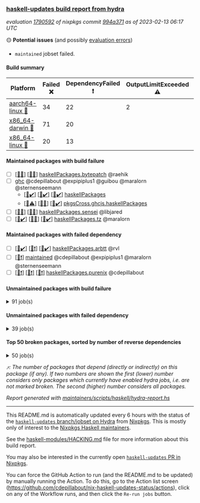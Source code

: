 ### [haskell-updates build report from hydra](https://hydra.nixos.org/jobset/nixpkgs/haskell-updates)
*evaluation [1790592](https://hydra.nixos.org/eval/1790592) of nixpkgs commit [994a371](https://github.com/NixOS/nixpkgs/commits/994a371e430c7cd8c0a04e88cdc566afbdf87f36) as of 2023-02-13 06:17 UTC*

:yellow_circle: **Potential issues** (and possibly [evaluation errors](https://hydra.nixos.org/jobset/nixpkgs/haskell-updates))
  * `maintained` jobset failed.

#### Build summary

 | Platform | Failed :x: | DependencyFailed :heavy_exclamation_mark: | OutputLimitExceeded :warning: | TimedOut :hourglass::no_entry_sign: | Success :heavy_check_mark: | 
 | --- | --- | --- | --- | --- | --- | 
 | [aarch64-linux :iphone:](https://hydra.nixos.org/eval/1790592?filter=.aarch64-linux) | 34 | 22 | 2 | 3 | 6418 | 
 | [x86_64-darwin :apple:](https://hydra.nixos.org/eval/1790592?filter=.x86_64-darwin) | 71 | 20 |  | 18 | 6317 | 
 | [x86_64-linux :penguin:](https://hydra.nixos.org/eval/1790592?filter=.x86_64-linux) | 20 | 13 |  |  | 6482 | 
#### Maintained packages with build failure
- [ ] [[:apple::x:]](https://hydra.nixos.org/build/208942746) [[:penguin::x:]](https://hydra.nixos.org/build/208946413) [haskellPackages.bytepatch](https://hydra.nixos.org/eval/1790592?filter=haskellPackages.bytepatch) @raehik
- [ ] [ghc](https://hydra.nixos.org/eval/1790592?filter=ghc) @cdepillabout @expipiplus1 @guibou @maralorn @sternenseemann
  - [[:iphone::heavy_check_mark:]](https://hydra.nixos.org/build/208941227) [[:apple::heavy_check_mark:]](https://hydra.nixos.org/build/208943671) [[:penguin::heavy_check_mark:]](https://hydra.nixos.org/build/208933264) [haskellPackages](https://hydra.nixos.org/eval/1790592?filter=haskellPackages.ghc)
  - [[:iphone::warning:]](https://hydra.nixos.org/build/208938549) [[:apple::x:]](https://hydra.nixos.org/build/208932884) [[:penguin::heavy_check_mark:]](https://hydra.nixos.org/build/208950760) [pkgsCross.ghcjs.haskellPackages](https://hydra.nixos.org/eval/1790592?filter=pkgsCross.ghcjs.haskellPackages.ghc)
- [ ] [[:iphone::x:]](https://hydra.nixos.org/build/208950844) [[:penguin::x:]](https://hydra.nixos.org/build/208934913) [haskellPackages.sensei](https://hydra.nixos.org/eval/1790592?filter=haskellPackages.sensei) @libjared
- [ ] [[:iphone::heavy_check_mark:]](https://hydra.nixos.org/build/208934953) [[:apple::x:]](https://hydra.nixos.org/build/208946305) [[:penguin::heavy_check_mark:]](https://hydra.nixos.org/build/208949552) [haskellPackages.tz](https://hydra.nixos.org/eval/1790592?filter=haskellPackages.tz) @maralorn
#### Maintained packages with failed dependency
- [ ] [[:iphone::heavy_check_mark:]](https://hydra.nixos.org/build/208933167) [[:apple::heavy_exclamation_mark:]](https://hydra.nixos.org/build/208940803) [[:penguin::heavy_check_mark:]](https://hydra.nixos.org/build/208947939) [haskellPackages.arbtt](https://hydra.nixos.org/eval/1790592?filter=haskellPackages.arbtt) @rvl
- [ ] [[:penguin::heavy_exclamation_mark:]](https://hydra.nixos.org/build/208991537) [maintained](https://hydra.nixos.org/eval/1790592?filter=maintained) @cdepillabout @expipiplus1 @maralorn @sternenseemann
- [ ] [[:iphone::heavy_exclamation_mark:]](https://hydra.nixos.org/build/208941947) [[:apple::heavy_exclamation_mark:]](https://hydra.nixos.org/build/208936594) [[:penguin::heavy_exclamation_mark:]](https://hydra.nixos.org/build/208932533) [haskellPackages.purenix](https://hydra.nixos.org/eval/1790592?filter=haskellPackages.purenix) @cdepillabout
#### Unmaintained packages with build failure
<details><summary>91 job(s) </summary>

- [ ] [[:iphone::heavy_check_mark:]](https://hydra.nixos.org/build/208936046) [[:apple::x:]](https://hydra.nixos.org/build/208947594) [[:penguin::heavy_check_mark:]](https://hydra.nixos.org/build/208947463) [haskellPackages.di-core](https://hydra.nixos.org/eval/1790592?filter=haskellPackages.di-core)  :arrow_heading_up: 8 | 11
- [ ] [[:iphone::x:]](https://hydra.nixos.org/build/208991530) [[:apple::heavy_check_mark:]](https://hydra.nixos.org/build/208944847) [[:penguin::x:]](https://hydra.nixos.org/build/208991639) [haskellPackages.persistent-postgresql](https://hydra.nixos.org/eval/1790592?filter=haskellPackages.persistent-postgresql)  :arrow_heading_up: 5 | 24
- [ ] [[:iphone::x:]](https://hydra.nixos.org/build/208945015) [[:apple::heavy_check_mark:]](https://hydra.nixos.org/build/208931797) [[:penguin::heavy_check_mark:]](https://hydra.nixos.org/build/208941213) [haskellPackages.hw-json-simd](https://hydra.nixos.org/eval/1790592?filter=haskellPackages.hw-json-simd)  :arrow_heading_up: 3 | 8
- [ ] [[:iphone::x:]](https://hydra.nixos.org/build/208950245) [[:apple::heavy_check_mark:]](https://hydra.nixos.org/build/208948678) [[:penguin::heavy_check_mark:]](https://hydra.nixos.org/build/208944606) [haskellPackages.hw-simd](https://hydra.nixos.org/eval/1790592?filter=haskellPackages.hw-simd)  :arrow_heading_up: 2 | 8
- [ ] [[:iphone::x:]](https://hydra.nixos.org/build/208932628) [[:apple::x:]](https://hydra.nixos.org/build/208942879) [[:penguin::heavy_check_mark:]](https://hydra.nixos.org/build/208941773) [haskellPackages.quic](https://hydra.nixos.org/eval/1790592?filter=haskellPackages.quic)  :arrow_heading_up: 2 | 2
- [ ] [[:iphone::x:]](https://hydra.nixos.org/build/208931863) [[:apple::heavy_check_mark:]](https://hydra.nixos.org/build/208939920) [[:penguin::heavy_check_mark:]](https://hydra.nixos.org/build/208940346) [haskellPackages.Crypto](https://hydra.nixos.org/eval/1790592?filter=haskellPackages.Crypto)  :arrow_heading_up: 1 | 22
- [ ] [[:iphone::heavy_check_mark:]](https://hydra.nixos.org/build/208942557) [[:apple::x:]](https://hydra.nixos.org/build/208933456) [[:penguin::heavy_check_mark:]](https://hydra.nixos.org/build/208943518) [haskellPackages.thyme](https://hydra.nixos.org/eval/1790592?filter=haskellPackages.thyme)  :arrow_heading_up: 1 | 15
- [ ] [[:iphone::x:]](https://hydra.nixos.org/build/208944671) [[:apple::x:]](https://hydra.nixos.org/build/208937626) [[:penguin::x:]](https://hydra.nixos.org/build/208940938) [haskellPackages.purescript](https://hydra.nixos.org/eval/1790592?filter=haskellPackages.purescript)  :arrow_heading_up: 1 | 8
- [ ] [[:iphone::heavy_check_mark:]](https://hydra.nixos.org/build/208938443) [[:apple::x:]](https://hydra.nixos.org/build/208937142) [[:penguin::heavy_check_mark:]](https://hydra.nixos.org/build/208936219) [haskellPackages.inline-r](https://hydra.nixos.org/eval/1790592?filter=haskellPackages.inline-r)  :arrow_heading_up: 1 | 4
- [ ] [[:iphone::x:]](https://hydra.nixos.org/build/208945236) [[:apple::heavy_check_mark:]](https://hydra.nixos.org/build/208943289) [[:penguin::heavy_check_mark:]](https://hydra.nixos.org/build/208935346) [haskellPackages.long-double](https://hydra.nixos.org/eval/1790592?filter=haskellPackages.long-double)  :arrow_heading_up: 1 | 2
- [ ] [[:iphone::heavy_check_mark:]](https://hydra.nixos.org/build/208943243) [[:apple::x:]](https://hydra.nixos.org/build/208950599) [[:penguin::heavy_check_mark:]](https://hydra.nixos.org/build/208938143) [haskellPackages.posix-socket](https://hydra.nixos.org/eval/1790592?filter=haskellPackages.posix-socket)  :arrow_heading_up: 1 | 2
- [ ] [[:iphone::x:]](https://hydra.nixos.org/build/208939594) [[:apple::x:]](https://hydra.nixos.org/build/208934024) [[:penguin::x:]](https://hydra.nixos.org/build/208933139) [haskellPackages.domaindriven-core](https://hydra.nixos.org/eval/1790592?filter=haskellPackages.domaindriven-core)  :arrow_heading_up: 1 | 1
- [ ] [[:iphone::heavy_check_mark:]](https://hydra.nixos.org/build/208947958) [[:apple::x:]](https://hydra.nixos.org/build/208932322) [[:penguin::heavy_check_mark:]](https://hydra.nixos.org/build/208937433) [haskellPackages.gi-gdkx11](https://hydra.nixos.org/eval/1790592?filter=haskellPackages.gi-gdkx11)  :arrow_heading_up: 1 | 1
- [ ] [[:iphone::x:]](https://hydra.nixos.org/build/208942236) [[:apple::heavy_check_mark:]](https://hydra.nixos.org/build/208945071) [[:penguin::heavy_check_mark:]](https://hydra.nixos.org/build/208939349) [haskellPackages.nlopt-haskell](https://hydra.nixos.org/eval/1790592?filter=haskellPackages.nlopt-haskell)  :arrow_heading_up: 1 | 1
- [ ] [[:iphone::heavy_check_mark:]](https://hydra.nixos.org/build/208940986) [[:apple::x:]](https://hydra.nixos.org/build/208946410) [[:penguin::heavy_check_mark:]](https://hydra.nixos.org/build/208950690) [haskellPackages.openal-ffi](https://hydra.nixos.org/eval/1790592?filter=haskellPackages.openal-ffi)  :arrow_heading_up: 1 | 1
- [ ] [[:iphone::x:]](https://hydra.nixos.org/build/208940029) [[:apple::x:]](https://hydra.nixos.org/build/208944040) [[:penguin::heavy_check_mark:]](https://hydra.nixos.org/build/208943704) [haskellPackages.swisstable](https://hydra.nixos.org/eval/1790592?filter=haskellPackages.swisstable)  :arrow_heading_up: 1 | 1
- [ ] [[:iphone::x:]](https://hydra.nixos.org/build/208940231) [[:apple::x:]](https://hydra.nixos.org/build/208932432) [[:penguin::x:]](https://hydra.nixos.org/build/208938440) [haskellPackages.llvm-hs-pure](https://hydra.nixos.org/eval/1790592?filter=haskellPackages.llvm-hs-pure)  :arrow_heading_up: 0 | 11
- [ ] [[:iphone::x:]](https://hydra.nixos.org/build/208946064) [[:apple::x:]](https://hydra.nixos.org/build/208933879) [[:penguin::x:]](https://hydra.nixos.org/build/208935336) [haskellPackages.mmsyn7ukr-common](https://hydra.nixos.org/eval/1790592?filter=haskellPackages.mmsyn7ukr-common)  :arrow_heading_up: 0 | 10
- [ ] [[:iphone::x:]](https://hydra.nixos.org/build/208950635) [[:apple::heavy_check_mark:]](https://hydra.nixos.org/build/208949910) [[:penguin::heavy_check_mark:]](https://hydra.nixos.org/build/208938114) [haskellPackages.freetype2](https://hydra.nixos.org/eval/1790592?filter=haskellPackages.freetype2)  :arrow_heading_up: 0 | 9
- [ ] [[:iphone::heavy_check_mark:]](https://hydra.nixos.org/build/208942419) [[:apple::x:]](https://hydra.nixos.org/build/208945557) [[:penguin::heavy_check_mark:]](https://hydra.nixos.org/build/208946626) [haskellPackages.pipes-zlib](https://hydra.nixos.org/eval/1790592?filter=haskellPackages.pipes-zlib)  :arrow_heading_up: 0 | 5
- [ ] [[:iphone::x:]](https://hydra.nixos.org/build/208931269) [[:apple::x:]](https://hydra.nixos.org/build/208944613) [[:penguin::x:]](https://hydra.nixos.org/build/208932115) [haskellPackages.process-sequential](https://hydra.nixos.org/eval/1790592?filter=haskellPackages.process-sequential)  :arrow_heading_up: 0 | 5
- [ ] [[:iphone::heavy_check_mark:]](https://hydra.nixos.org/build/208938390) [[:apple::x:]](https://hydra.nixos.org/build/208932773) [[:penguin::heavy_check_mark:]](https://hydra.nixos.org/build/208945513) [haskellPackages.hmidi](https://hydra.nixos.org/eval/1790592?filter=haskellPackages.hmidi)  :arrow_heading_up: 0 | 4
- [ ] [[:iphone::x:]](https://hydra.nixos.org/build/208936399) [[:apple::x:]](https://hydra.nixos.org/build/208940745) [[:penguin::x:]](https://hydra.nixos.org/build/208951063) [haskellPackages.monoid-statistics](https://hydra.nixos.org/eval/1790592?filter=haskellPackages.monoid-statistics)  :arrow_heading_up: 0 | 4
- [ ] [[:iphone::x:]](https://hydra.nixos.org/build/208934964) [[:apple::heavy_check_mark:]](https://hydra.nixos.org/build/208936059) [[:penguin::heavy_check_mark:]](https://hydra.nixos.org/build/208940345) [haskellPackages.picosat](https://hydra.nixos.org/eval/1790592?filter=haskellPackages.picosat)  :arrow_heading_up: 0 | 3
- [ ] [[:iphone::x:]](https://hydra.nixos.org/build/208932040) [[:apple::heavy_check_mark:]](https://hydra.nixos.org/build/208945180) [[:penguin::heavy_check_mark:]](https://hydra.nixos.org/build/208945080) [haskellPackages.json-rpc](https://hydra.nixos.org/eval/1790592?filter=haskellPackages.json-rpc)  :arrow_heading_up: 0 | 2
- [ ] [[:iphone::heavy_check_mark:]](https://hydra.nixos.org/build/208940514) [[:apple::x:]](https://hydra.nixos.org/build/208936417) [[:penguin::heavy_check_mark:]](https://hydra.nixos.org/build/208934448) [haskellPackages.h-raylib](https://hydra.nixos.org/eval/1790592?filter=haskellPackages.h-raylib)  :arrow_heading_up: 0 | 1
- [ ] [[:iphone::heavy_check_mark:]](https://hydra.nixos.org/build/208942389) [[:apple::x:]](https://hydra.nixos.org/build/208939830) [[:penguin::heavy_check_mark:]](https://hydra.nixos.org/build/208940968) [haskellPackages.hamid](https://hydra.nixos.org/eval/1790592?filter=haskellPackages.hamid)  :arrow_heading_up: 0 | 1
- [ ] [[:iphone::heavy_check_mark:]](https://hydra.nixos.org/build/208944490) [[:apple::x:]](https://hydra.nixos.org/build/208942090) [[:penguin::heavy_check_mark:]](https://hydra.nixos.org/build/208944602) [haskellPackages.hmatrix-morpheus](https://hydra.nixos.org/eval/1790592?filter=haskellPackages.hmatrix-morpheus)  :arrow_heading_up: 0 | 1
- [ ] [[:iphone::heavy_check_mark:]](https://hydra.nixos.org/build/208949646) [[:apple::x:]](https://hydra.nixos.org/build/208938119) [[:penguin::heavy_check_mark:]](https://hydra.nixos.org/build/208941284) [haskellPackages.huckleberry](https://hydra.nixos.org/eval/1790592?filter=haskellPackages.huckleberry)  :arrow_heading_up: 0 | 1
- [ ] [[:iphone::heavy_check_mark:]](https://hydra.nixos.org/build/208940842) [[:apple::x:]](https://hydra.nixos.org/build/208937869) [[:penguin::heavy_check_mark:]](https://hydra.nixos.org/build/208939394) [haskellPackages.select](https://hydra.nixos.org/eval/1790592?filter=haskellPackages.select)  :arrow_heading_up: 0 | 1
- [ ] [[:iphone::heavy_check_mark:]](https://hydra.nixos.org/build/208947400) [[:apple::x:]](https://hydra.nixos.org/build/208948313) [[:penguin::heavy_check_mark:]](https://hydra.nixos.org/build/208939092) [haskellPackages.sysinfo](https://hydra.nixos.org/eval/1790592?filter=haskellPackages.sysinfo)  :arrow_heading_up: 0 | 1
- [ ] [[:iphone::heavy_check_mark:]](https://hydra.nixos.org/build/208943230) [[:apple::x:]](https://hydra.nixos.org/build/208947258) [[:penguin::heavy_check_mark:]](https://hydra.nixos.org/build/208945522) [haskellPackages.FractalArt](https://hydra.nixos.org/eval/1790592?filter=haskellPackages.FractalArt) 
- [ ] [[:iphone::x:]](https://hydra.nixos.org/build/208941742) [[:apple::heavy_check_mark:]](https://hydra.nixos.org/build/208941349) [[:penguin::heavy_check_mark:]](https://hydra.nixos.org/build/208948375) [haskellPackages.HsASA](https://hydra.nixos.org/eval/1790592?filter=haskellPackages.HsASA) 
- [ ] [[:iphone::heavy_check_mark:]](https://hydra.nixos.org/build/208948882) [[:apple::x:]](https://hydra.nixos.org/build/208948562) [[:penguin::heavy_check_mark:]](https://hydra.nixos.org/build/208944569) [haskellPackages.al](https://hydra.nixos.org/eval/1790592?filter=haskellPackages.al) 
- [ ] [[:iphone::x:]](https://hydra.nixos.org/build/208937696) [[:apple::x:]](https://hydra.nixos.org/build/208937293) [[:penguin::x:]](https://hydra.nixos.org/build/208947106) [haskellPackages.brick-tabular-list](https://hydra.nixos.org/eval/1790592?filter=haskellPackages.brick-tabular-list) 
- [ ] [[:iphone::heavy_check_mark:]](https://hydra.nixos.org/build/208944181) [[:apple::x:]](https://hydra.nixos.org/build/208934072) [[:penguin::heavy_check_mark:]](https://hydra.nixos.org/build/208949082) [haskellPackages.env-extra](https://hydra.nixos.org/eval/1790592?filter=haskellPackages.env-extra) 
- [ ] [[:iphone::heavy_check_mark:]](https://hydra.nixos.org/build/208933963) [[:apple::x:]](https://hydra.nixos.org/build/208948025) [[:penguin::heavy_check_mark:]](https://hydra.nixos.org/build/208946386) [haskellPackages.epub-tools](https://hydra.nixos.org/eval/1790592?filter=haskellPackages.epub-tools) 
- [ ] [[:iphone::heavy_check_mark:]](https://hydra.nixos.org/build/208936738) [[:apple::x:]](https://hydra.nixos.org/build/208935183) [[:penguin::heavy_check_mark:]](https://hydra.nixos.org/build/208934149) [haskellPackages.fudgets](https://hydra.nixos.org/eval/1790592?filter=haskellPackages.fudgets) 
- [ ] [[:iphone::heavy_check_mark:]](https://hydra.nixos.org/build/208945944) [[:apple::heavy_check_mark:]](https://hydra.nixos.org/build/208943361) [[:penguin::x:]](https://hydra.nixos.org/build/208935838) [haskellPackages.geodetics](https://hydra.nixos.org/eval/1790592?filter=haskellPackages.geodetics) 
- [ ] [[:iphone::heavy_check_mark:]](https://hydra.nixos.org/build/208947261) [[:apple::x:]](https://hydra.nixos.org/build/208941161) [[:penguin::heavy_check_mark:]](https://hydra.nixos.org/build/208932487) [haskellPackages.gerrit](https://hydra.nixos.org/eval/1790592?filter=haskellPackages.gerrit) 
- [ ] [ghc-lib](https://hydra.nixos.org/eval/1790592?filter=ghc-lib) 
  - [[:iphone::heavy_check_mark:]](https://hydra.nixos.org/build/208935233) [[:apple::heavy_check_mark:]](https://hydra.nixos.org/build/208935567) [[:penguin::heavy_check_mark:]](https://hydra.nixos.org/build/208941887) [haskell.packages.ghc8107](https://hydra.nixos.org/eval/1790592?filter=haskell.packages.ghc8107.ghc-lib)
  - [[:iphone::x:]](https://hydra.nixos.org/build/208941082) [[:apple::x:]](https://hydra.nixos.org/build/208944003) [[:penguin::x:]](https://hydra.nixos.org/build/208940480) [haskell.packages.ghc884](https://hydra.nixos.org/eval/1790592?filter=haskell.packages.ghc884.ghc-lib)
  - [[:iphone::heavy_check_mark:]](https://hydra.nixos.org/build/208932811) [[:apple::heavy_check_mark:]](https://hydra.nixos.org/build/208944032) [[:penguin::heavy_check_mark:]](https://hydra.nixos.org/build/208936608) [haskell.packages.ghc902](https://hydra.nixos.org/eval/1790592?filter=haskell.packages.ghc902.ghc-lib)
  - [[:iphone::heavy_check_mark:]](https://hydra.nixos.org/build/208939958) [[:apple::heavy_check_mark:]](https://hydra.nixos.org/build/208939527) [[:penguin::heavy_check_mark:]](https://hydra.nixos.org/build/208933204) [haskell.packages.ghc924](https://hydra.nixos.org/eval/1790592?filter=haskell.packages.ghc924.ghc-lib)
  - [[:iphone::heavy_check_mark:]](https://hydra.nixos.org/build/208935494) [[:apple::heavy_check_mark:]](https://hydra.nixos.org/build/208939626) [[:penguin::heavy_check_mark:]](https://hydra.nixos.org/build/208932364) [haskell.packages.ghc925](https://hydra.nixos.org/eval/1790592?filter=haskell.packages.ghc925.ghc-lib)
  - [[:iphone::heavy_check_mark:]](https://hydra.nixos.org/build/208934217) [[:apple::heavy_check_mark:]](https://hydra.nixos.org/build/208949418) [[:penguin::heavy_check_mark:]](https://hydra.nixos.org/build/208946228) [haskell.packages.ghc944](https://hydra.nixos.org/eval/1790592?filter=haskell.packages.ghc944.ghc-lib)
  - [[:iphone::heavy_check_mark:]](https://hydra.nixos.org/build/208931557) [[:apple::heavy_check_mark:]](https://hydra.nixos.org/build/208945773) [[:penguin::heavy_check_mark:]](https://hydra.nixos.org/build/208946293) [haskellPackages](https://hydra.nixos.org/eval/1790592?filter=haskellPackages.ghc-lib)
- [ ] [[:iphone::x:]](https://hydra.nixos.org/build/208934181) [[:apple::x:]](https://hydra.nixos.org/build/208945136) [[:penguin::x:]](https://hydra.nixos.org/build/208945812) [haskellPackages.ghc-tags](https://hydra.nixos.org/eval/1790592?filter=haskellPackages.ghc-tags) 
- [ ] [[:apple::x:]](https://hydra.nixos.org/build/208944918) [haskellPackages.gi-gtkosxapplication](https://hydra.nixos.org/eval/1790592?filter=haskellPackages.gi-gtkosxapplication) 
- [ ] [[:apple::x:]](https://hydra.nixos.org/build/208942345) [haskellPackages.gtk-mac-integration](https://hydra.nixos.org/eval/1790592?filter=haskellPackages.gtk-mac-integration) 
- [ ] [[:iphone::heavy_check_mark:]](https://hydra.nixos.org/build/208943402) [[:apple::x:]](https://hydra.nixos.org/build/208942248) [[:penguin::heavy_check_mark:]](https://hydra.nixos.org/build/208950397) [haskellPackages.gtk-traymanager](https://hydra.nixos.org/eval/1790592?filter=haskellPackages.gtk-traymanager) 
- [ ] [[:apple::x:]](https://hydra.nixos.org/build/208931464) [haskellPackages.gtk3-mac-integration](https://hydra.nixos.org/eval/1790592?filter=haskellPackages.gtk3-mac-integration) 
- [ ] [[:iphone::heavy_check_mark:]](https://hydra.nixos.org/build/208933824) [[:apple::x:]](https://hydra.nixos.org/build/208934751) [[:penguin::heavy_check_mark:]](https://hydra.nixos.org/build/208950689) [haskellPackages.highlight](https://hydra.nixos.org/eval/1790592?filter=haskellPackages.highlight) 
- [ ] [[:iphone::heavy_check_mark:]](https://hydra.nixos.org/build/208948693) [[:apple::x:]](https://hydra.nixos.org/build/208941613) [[:penguin::heavy_check_mark:]](https://hydra.nixos.org/build/208935863) [haskellPackages.hinotify-conduit](https://hydra.nixos.org/eval/1790592?filter=haskellPackages.hinotify-conduit) 
- [ ] [[:iphone::heavy_check_mark:]](https://hydra.nixos.org/build/208934484) [[:apple::x:]](https://hydra.nixos.org/build/208943388) [[:penguin::heavy_check_mark:]](https://hydra.nixos.org/build/208933148) [haskellPackages.hsshellscript](https://hydra.nixos.org/eval/1790592?filter=haskellPackages.hsshellscript) 
- [ ] [[:iphone::heavy_check_mark:]](https://hydra.nixos.org/build/208931297) [[:apple::x:]](https://hydra.nixos.org/build/208946106) [[:penguin::heavy_check_mark:]](https://hydra.nixos.org/build/208932674) [haskellPackages.hssourceinfo](https://hydra.nixos.org/eval/1790592?filter=haskellPackages.hssourceinfo) 
- [ ] [[:iphone::heavy_check_mark:]](https://hydra.nixos.org/build/208940127) [[:apple::x:]](https://hydra.nixos.org/build/208943753) [[:penguin::heavy_check_mark:]](https://hydra.nixos.org/build/208944245) [haskellPackages.hunspell-hs](https://hydra.nixos.org/eval/1790592?filter=haskellPackages.hunspell-hs) 
- [ ] [[:apple::x:]](https://hydra.nixos.org/build/208940793) [[:penguin::heavy_check_mark:]](https://hydra.nixos.org/build/208945060) [haskellPackages.inline-asm](https://hydra.nixos.org/eval/1790592?filter=haskellPackages.inline-asm) 
- [ ] [[:iphone::heavy_check_mark:]](https://hydra.nixos.org/build/208944855) [[:apple::x:]](https://hydra.nixos.org/build/208941775) [[:penguin::heavy_check_mark:]](https://hydra.nixos.org/build/208934894) [haskellPackages.interprocess](https://hydra.nixos.org/eval/1790592?filter=haskellPackages.interprocess) 
- [ ] [[:iphone::heavy_check_mark:]](https://hydra.nixos.org/build/208948288) [[:apple::x:]](https://hydra.nixos.org/build/208932368) [[:penguin::heavy_check_mark:]](https://hydra.nixos.org/build/208945767) [haskellPackages.ipcvar](https://hydra.nixos.org/eval/1790592?filter=haskellPackages.ipcvar) 
- [ ] [[:apple::x:]](https://hydra.nixos.org/build/208949622) [haskellPackages.kqueue](https://hydra.nixos.org/eval/1790592?filter=haskellPackages.kqueue) 
- [ ] [[:iphone::x:]](https://hydra.nixos.org/build/208942006) [[:apple::x:]](https://hydra.nixos.org/build/208945246) [[:penguin::x:]](https://hydra.nixos.org/build/208945455) [haskellPackages.lawful-classes-hedgehog](https://hydra.nixos.org/eval/1790592?filter=haskellPackages.lawful-classes-hedgehog) 
- [ ] [[:iphone::x:]](https://hydra.nixos.org/build/208932139) [[:apple::x:]](https://hydra.nixos.org/build/208949120) [[:penguin::x:]](https://hydra.nixos.org/build/208939503) [haskellPackages.lima](https://hydra.nixos.org/eval/1790592?filter=haskellPackages.lima) 
- [ ] [[:iphone::heavy_check_mark:]](https://hydra.nixos.org/build/208939769) [[:apple::x:]](https://hydra.nixos.org/build/208940934) [[:penguin::heavy_check_mark:]](https://hydra.nixos.org/build/208949624) [haskellPackages.linux-framebuffer](https://hydra.nixos.org/eval/1790592?filter=haskellPackages.linux-framebuffer) 
- [ ] [[:iphone::heavy_check_mark:]](https://hydra.nixos.org/build/208945532) [[:apple::x:]](https://hydra.nixos.org/build/208939870) [[:penguin::heavy_check_mark:]](https://hydra.nixos.org/build/208946475) [haskellPackages.mediawiki2latex](https://hydra.nixos.org/eval/1790592?filter=haskellPackages.mediawiki2latex) 
- [ ] [[:iphone::heavy_check_mark:]](https://hydra.nixos.org/build/208936537) [[:apple::x:]](https://hydra.nixos.org/build/208943466) [[:penguin::heavy_check_mark:]](https://hydra.nixos.org/build/208945123) [haskellPackages.memfd](https://hydra.nixos.org/eval/1790592?filter=haskellPackages.memfd) 
- [ ] [[:iphone::x:]](https://hydra.nixos.org/build/208937132) [[:apple::x:]](https://hydra.nixos.org/build/208933883) [[:penguin::x:]](https://hydra.nixos.org/build/208945736) [haskellPackages.minicurl](https://hydra.nixos.org/eval/1790592?filter=haskellPackages.minicurl) 
- [ ] [[:iphone::x:]](https://hydra.nixos.org/build/208942600) [[:apple::x:]](https://hydra.nixos.org/build/208943054) [[:penguin::x:]](https://hydra.nixos.org/build/208946038) [haskellPackages.mmsyn4](https://hydra.nixos.org/eval/1790592?filter=haskellPackages.mmsyn4) 
- [ ] [[:iphone::heavy_check_mark:]](https://hydra.nixos.org/build/208991699) [[:apple::x:]](https://hydra.nixos.org/build/208991603) [[:penguin::heavy_check_mark:]](https://hydra.nixos.org/build/208991644) [haskellPackages.nix-serve-ng](https://hydra.nixos.org/eval/1790592?filter=haskellPackages.nix-serve-ng) 
- [ ] [[:iphone::heavy_exclamation_mark:]](https://hydra.nixos.org/build/208991521) [[:apple::x:]](https://hydra.nixos.org/build/208991572) [[:penguin::heavy_exclamation_mark:]](https://hydra.nixos.org/build/208991581) [haskellPackages.persistent-pagination](https://hydra.nixos.org/eval/1790592?filter=haskellPackages.persistent-pagination) 
- [ ] [[:iphone::heavy_check_mark:]](https://hydra.nixos.org/build/208940091) [[:apple::x:]](https://hydra.nixos.org/build/208931953) [[:penguin::heavy_check_mark:]](https://hydra.nixos.org/build/208944800) [haskellPackages.phatsort](https://hydra.nixos.org/eval/1790592?filter=haskellPackages.phatsort) 
- [ ] [[:iphone::heavy_check_mark:]](https://hydra.nixos.org/build/208940618) [[:apple::x:]](https://hydra.nixos.org/build/208932366) [[:penguin::heavy_check_mark:]](https://hydra.nixos.org/build/208935689) [haskellPackages.ping-wrapper](https://hydra.nixos.org/eval/1790592?filter=haskellPackages.ping-wrapper) 
- [ ] [[:iphone::heavy_check_mark:]](https://hydra.nixos.org/build/208941417) [[:apple::x:]](https://hydra.nixos.org/build/208939385) [[:penguin::heavy_check_mark:]](https://hydra.nixos.org/build/208949102) [haskellPackages.posix-timer](https://hydra.nixos.org/eval/1790592?filter=haskellPackages.posix-timer) 
- [ ] [[:iphone::x:]](https://hydra.nixos.org/build/208946550) [[:apple::heavy_check_mark:]](https://hydra.nixos.org/build/208945942) [[:penguin::heavy_check_mark:]](https://hydra.nixos.org/build/208934164) [haskellPackages.powerqueue-distributed](https://hydra.nixos.org/eval/1790592?filter=haskellPackages.powerqueue-distributed) 
- [ ] [[:iphone::heavy_check_mark:]](https://hydra.nixos.org/build/208933102) [[:apple::x:]](https://hydra.nixos.org/build/208940149) [[:penguin::heavy_check_mark:]](https://hydra.nixos.org/build/208940077) [haskellPackages.procex](https://hydra.nixos.org/eval/1790592?filter=haskellPackages.procex) 
- [ ] [[:iphone::heavy_check_mark:]](https://hydra.nixos.org/build/208939658) [[:apple::x:]](https://hydra.nixos.org/build/208933778) [[:penguin::heavy_check_mark:]](https://hydra.nixos.org/build/208939936) [haskellPackages.pthread](https://hydra.nixos.org/eval/1790592?filter=haskellPackages.pthread) 
- [ ] [[:iphone::x:]](https://hydra.nixos.org/build/208940026) [[:apple::x:]](https://hydra.nixos.org/build/208941348) [[:penguin::x:]](https://hydra.nixos.org/build/208941607) [haskellPackages.quickcheck-groups](https://hydra.nixos.org/eval/1790592?filter=haskellPackages.quickcheck-groups) 
- [ ] [[:iphone::heavy_check_mark:]](https://hydra.nixos.org/build/208938478) [[:apple::x:]](https://hydra.nixos.org/build/208938509) [[:penguin::heavy_check_mark:]](https://hydra.nixos.org/build/208932615) [haskellPackages.sandwich-webdriver](https://hydra.nixos.org/eval/1790592?filter=haskellPackages.sandwich-webdriver) 
- [ ] [[:iphone::hourglass::no_entry_sign:]](https://hydra.nixos.org/build/208943736) [[:apple::x:]](https://hydra.nixos.org/build/208943576) [[:penguin::heavy_check_mark:]](https://hydra.nixos.org/build/208941168) [haskellPackages.servant-serialization](https://hydra.nixos.org/eval/1790592?filter=haskellPackages.servant-serialization) 
- [ ] [[:iphone::x:]](https://hydra.nixos.org/build/208939822) [[:apple::x:]](https://hydra.nixos.org/build/208931400) [[:penguin::x:]](https://hydra.nixos.org/build/208935783) [haskellPackages.swarm](https://hydra.nixos.org/eval/1790592?filter=haskellPackages.swarm) 
- [ ] [[:iphone::heavy_check_mark:]](https://hydra.nixos.org/build/208942286) [[:apple::x:]](https://hydra.nixos.org/build/208947967) [[:penguin::heavy_check_mark:]](https://hydra.nixos.org/build/208932593) [haskellPackages.tailfile-hinotify](https://hydra.nixos.org/eval/1790592?filter=haskellPackages.tailfile-hinotify) 
- [ ] [[:iphone::x:]](https://hydra.nixos.org/build/208937697) [[:penguin::heavy_check_mark:]](https://hydra.nixos.org/build/208934010) [haskellPackages.tasty-papi](https://hydra.nixos.org/eval/1790592?filter=haskellPackages.tasty-papi) 
- [ ] [[:iphone::x:]](https://hydra.nixos.org/build/208932252) [[:apple::heavy_check_mark:]](https://hydra.nixos.org/build/208948156) [[:penguin::heavy_check_mark:]](https://hydra.nixos.org/build/208941732) [haskellPackages.the-snip](https://hydra.nixos.org/eval/1790592?filter=haskellPackages.the-snip) 
- [ ] [[:iphone::x:]](https://hydra.nixos.org/build/208933490) [[:apple::heavy_check_mark:]](https://hydra.nixos.org/build/208937942) [[:penguin::heavy_check_mark:]](https://hydra.nixos.org/build/208933595) [haskellPackages.wiringPi](https://hydra.nixos.org/eval/1790592?filter=haskellPackages.wiringPi) 
- [ ] [[:iphone::x:]](https://hydra.nixos.org/build/208950912) [[:apple::heavy_check_mark:]](https://hydra.nixos.org/build/208934110) [[:penguin::heavy_check_mark:]](https://hydra.nixos.org/build/208942438) [haskellPackages.x86-64bit](https://hydra.nixos.org/eval/1790592?filter=haskellPackages.x86-64bit) 
- [ ] [[:iphone::heavy_check_mark:]](https://hydra.nixos.org/build/208945161) [[:apple::x:]](https://hydra.nixos.org/build/208933422) [[:penguin::heavy_check_mark:]](https://hydra.nixos.org/build/208939050) [haskellPackages.xmonad-utils](https://hydra.nixos.org/eval/1790592?filter=haskellPackages.xmonad-utils) 
- [ ] [[:iphone::heavy_check_mark:]](https://hydra.nixos.org/build/208944106) [[:apple::x:]](https://hydra.nixos.org/build/208931728) [[:penguin::heavy_check_mark:]](https://hydra.nixos.org/build/208947118) [haskellPackages.yoga](https://hydra.nixos.org/eval/1790592?filter=haskellPackages.yoga) 
- [ ] [[:iphone::x:]](https://hydra.nixos.org/build/208931697) [[:apple::x:]](https://hydra.nixos.org/build/208934830) [[:penguin::x:]](https://hydra.nixos.org/build/208931534) [haskellPackages.yst](https://hydra.nixos.org/eval/1790592?filter=haskellPackages.yst) 
- [ ] [[:iphone::heavy_check_mark:]](https://hydra.nixos.org/build/208940203) [[:apple::x:]](https://hydra.nixos.org/build/208947794) [[:penguin::heavy_check_mark:]](https://hydra.nixos.org/build/208935407) [haskellPackages.zot](https://hydra.nixos.org/eval/1790592?filter=haskellPackages.zot) 
- [ ] [[:iphone::heavy_check_mark:]](https://hydra.nixos.org/build/208946549) [[:apple::x:]](https://hydra.nixos.org/build/208946491) [[:penguin::heavy_check_mark:]](https://hydra.nixos.org/build/208941904) [haskellPackages.zxcvbn-c](https://hydra.nixos.org/eval/1790592?filter=haskellPackages.zxcvbn-c) 
</details>

#### Unmaintained packages with failed dependency
<details><summary>39 job(s) </summary>

- [ ] [[:iphone::heavy_check_mark:]](https://hydra.nixos.org/build/208936083) [[:apple::heavy_exclamation_mark:]](https://hydra.nixos.org/build/208949574) [[:penguin::heavy_check_mark:]](https://hydra.nixos.org/build/208945351) [haskellPackages.di-handle](https://hydra.nixos.org/eval/1790592?filter=haskellPackages.di-handle)  :arrow_heading_up: 6 | 9
- [ ] [[:iphone::heavy_check_mark:]](https://hydra.nixos.org/build/208946794) [[:apple::heavy_exclamation_mark:]](https://hydra.nixos.org/build/208941216) [[:penguin::heavy_check_mark:]](https://hydra.nixos.org/build/208941676) [haskellPackages.di-monad](https://hydra.nixos.org/eval/1790592?filter=haskellPackages.di-monad)  :arrow_heading_up: 6 | 9
- [ ] [[:iphone::heavy_exclamation_mark:]](https://hydra.nixos.org/build/208991651) [[:apple::heavy_check_mark:]](https://hydra.nixos.org/build/208933101) [[:penguin::heavy_exclamation_mark:]](https://hydra.nixos.org/build/208991691) [haskellPackages.esqueleto](https://hydra.nixos.org/eval/1790592?filter=haskellPackages.esqueleto)  :arrow_heading_up: 5 | 24
- [ ] [[:iphone::heavy_check_mark:]](https://hydra.nixos.org/build/208935555) [[:apple::heavy_exclamation_mark:]](https://hydra.nixos.org/build/208948227) [[:penguin::heavy_check_mark:]](https://hydra.nixos.org/build/208938044) [haskellPackages.di-df1](https://hydra.nixos.org/eval/1790592?filter=haskellPackages.di-df1)  :arrow_heading_up: 5 | 8
- [ ] [[:iphone::heavy_exclamation_mark:]](https://hydra.nixos.org/build/208937207) [[:apple::heavy_check_mark:]](https://hydra.nixos.org/build/208941158) [[:penguin::heavy_check_mark:]](https://hydra.nixos.org/build/208935667) [haskellPackages.hw-json-standard-cursor](https://hydra.nixos.org/eval/1790592?filter=haskellPackages.hw-json-standard-cursor)  :arrow_heading_up: 1 | 6
- [ ] [[:iphone::heavy_check_mark:]](https://hydra.nixos.org/build/208932146) [[:apple::heavy_exclamation_mark:]](https://hydra.nixos.org/build/208948909) [[:penguin::heavy_check_mark:]](https://hydra.nixos.org/build/208943524) [haskellPackages.di-polysemy](https://hydra.nixos.org/eval/1790592?filter=haskellPackages.di-polysemy)  :arrow_heading_up: 1 | 4
- [ ] [[:iphone::heavy_exclamation_mark:]](https://hydra.nixos.org/build/208934673) [[:apple::heavy_check_mark:]](https://hydra.nixos.org/build/208933109) [[:penguin::heavy_check_mark:]](https://hydra.nixos.org/build/208933927) [haskellPackages.hw-json-simple-cursor](https://hydra.nixos.org/eval/1790592?filter=haskellPackages.hw-json-simple-cursor)  :arrow_heading_up: 1 | 4
- [ ] [[:iphone::heavy_exclamation_mark:]](https://hydra.nixos.org/build/208935919) [[:apple::heavy_exclamation_mark:]](https://hydra.nixos.org/build/208949899) [[:penguin::heavy_check_mark:]](https://hydra.nixos.org/build/208942892) [haskellPackages.http3](https://hydra.nixos.org/eval/1790592?filter=haskellPackages.http3)  :arrow_heading_up: 1 | 1
- [ ] [[:iphone::heavy_check_mark:]](https://hydra.nixos.org/build/208936308) [[:apple::heavy_exclamation_mark:]](https://hydra.nixos.org/build/208939286) [[:penguin::heavy_check_mark:]](https://hydra.nixos.org/build/208944001) [haskellPackages.moto](https://hydra.nixos.org/eval/1790592?filter=haskellPackages.moto)  :arrow_heading_up: 1 | 1
- [ ] [[:iphone::heavy_exclamation_mark:]](https://hydra.nixos.org/build/208991600) [[:apple::heavy_check_mark:]](https://hydra.nixos.org/build/208949501) [[:penguin::heavy_exclamation_mark:]](https://hydra.nixos.org/build/208991545) [haskellPackages.persistent-postgresql-streaming](https://hydra.nixos.org/eval/1790592?filter=haskellPackages.persistent-postgresql-streaming)  :arrow_heading_up: 1 | 1
- [ ] [[:iphone::heavy_exclamation_mark:]](https://hydra.nixos.org/build/208946615) [[:apple::heavy_check_mark:]](https://hydra.nixos.org/build/208950766) [[:penguin::heavy_check_mark:]](https://hydra.nixos.org/build/208950133) [haskellPackages.hw-dsv](https://hydra.nixos.org/eval/1790592?filter=haskellPackages.hw-dsv)  :arrow_heading_up: 0 | 3
- [ ] [[:iphone::heavy_exclamation_mark:]](https://hydra.nixos.org/build/208939314) [[:apple::heavy_check_mark:]](https://hydra.nixos.org/build/208950704) [[:penguin::heavy_check_mark:]](https://hydra.nixos.org/build/208947583) [haskellPackages.hw-json](https://hydra.nixos.org/eval/1790592?filter=haskellPackages.hw-json)  :arrow_heading_up: 0 | 3
- [ ] [[:iphone::heavy_check_mark:]](https://hydra.nixos.org/build/208934406) [[:apple::heavy_exclamation_mark:]](https://hydra.nixos.org/build/208936612) [[:penguin::heavy_check_mark:]](https://hydra.nixos.org/build/208945972) [haskellPackages.calamity](https://hydra.nixos.org/eval/1790592?filter=haskellPackages.calamity)  :arrow_heading_up: 0 | 2
- [ ] [[:iphone::heavy_check_mark:]](https://hydra.nixos.org/build/208938483) [[:apple::heavy_exclamation_mark:]](https://hydra.nixos.org/build/208934048) [[:penguin::heavy_check_mark:]](https://hydra.nixos.org/build/208934887) [haskellPackages.di](https://hydra.nixos.org/eval/1790592?filter=haskellPackages.di)  :arrow_heading_up: 0 | 2
- [ ] [[:iphone::heavy_exclamation_mark:]](https://hydra.nixos.org/build/208943961) [[:apple::heavy_check_mark:]](https://hydra.nixos.org/build/208947532) [[:penguin::heavy_check_mark:]](https://hydra.nixos.org/build/208942217) [haskellPackages.hS3](https://hydra.nixos.org/eval/1790592?filter=haskellPackages.hS3)  :arrow_heading_up: 0 | 1
- [ ] [[:iphone::heavy_check_mark:]](https://hydra.nixos.org/build/208944409) [[:apple::heavy_exclamation_mark:]](https://hydra.nixos.org/build/208937267) [[:penguin::heavy_check_mark:]](https://hydra.nixos.org/build/208946684) [haskellPackages.network-dns](https://hydra.nixos.org/eval/1790592?filter=haskellPackages.network-dns)  :arrow_heading_up: 0 | 1
- [ ] [[:iphone::heavy_exclamation_mark:]](https://hydra.nixos.org/build/208991580) [[:apple::heavy_check_mark:]](https://hydra.nixos.org/build/208938341) [[:penguin::heavy_exclamation_mark:]](https://hydra.nixos.org/build/208991597) [haskellPackages.snaplet-persistent](https://hydra.nixos.org/eval/1790592?filter=haskellPackages.snaplet-persistent)  :arrow_heading_up: 0 | 1
- [ ] [[:iphone::heavy_check_mark:]](https://hydra.nixos.org/build/208942741) [[:apple::heavy_exclamation_mark:]](https://hydra.nixos.org/build/208940877) [[:penguin::heavy_check_mark:]](https://hydra.nixos.org/build/208937802) [haskellPackages.H](https://hydra.nixos.org/eval/1790592?filter=haskellPackages.H) 
- [ ] [[:iphone::heavy_exclamation_mark:]](https://hydra.nixos.org/build/208991663) [[:apple::heavy_check_mark:]](https://hydra.nixos.org/build/208945154) [[:penguin::heavy_exclamation_mark:]](https://hydra.nixos.org/build/208991661) [haskellPackages.bcp47-orphans](https://hydra.nixos.org/eval/1790592?filter=haskellPackages.bcp47-orphans) 
- [ ] [[:iphone::heavy_exclamation_mark:]](https://hydra.nixos.org/build/208944434) [[:apple::heavy_exclamation_mark:]](https://hydra.nixos.org/build/208940098) [[:penguin::heavy_exclamation_mark:]](https://hydra.nixos.org/build/208946343) [haskellPackages.clerk](https://hydra.nixos.org/eval/1790592?filter=haskellPackages.clerk) 
- [ ] [[:iphone::heavy_exclamation_mark:]](https://hydra.nixos.org/build/208991589) [[:apple::heavy_check_mark:]](https://hydra.nixos.org/build/208944484) [[:penguin::heavy_exclamation_mark:]](https://hydra.nixos.org/build/208991710) [haskellPackages.esqueleto-streaming](https://hydra.nixos.org/eval/1790592?filter=haskellPackages.esqueleto-streaming) 
- [ ] [[:iphone::heavy_exclamation_mark:]](https://hydra.nixos.org/build/208991599) [[:apple::heavy_check_mark:]](https://hydra.nixos.org/build/208935958) [[:penguin::heavy_exclamation_mark:]](https://hydra.nixos.org/build/208991539) [haskellPackages.experimenter](https://hydra.nixos.org/eval/1790592?filter=haskellPackages.experimenter) 
- [ ] [[:iphone::heavy_check_mark:]](https://hydra.nixos.org/build/208950217) [[:apple::heavy_exclamation_mark:]](https://hydra.nixos.org/build/208948597) [[:penguin::heavy_check_mark:]](https://hydra.nixos.org/build/208931904) [haskellPackages.fastparser](https://hydra.nixos.org/eval/1790592?filter=haskellPackages.fastparser) 
- [ ] [hello](https://hydra.nixos.org/eval/1790592?filter=hello) 
  - [[:iphone::heavy_check_mark:]](https://hydra.nixos.org/build/208940409) [[:apple::heavy_check_mark:]](https://hydra.nixos.org/build/208938282) [[:penguin::heavy_check_mark:]](https://hydra.nixos.org/build/208940056) [haskellPackages](https://hydra.nixos.org/eval/1790592?filter=haskellPackages.hello)
  - [[:iphone::warning:]](https://hydra.nixos.org/build/208938663) [[:apple::heavy_exclamation_mark:]](https://hydra.nixos.org/build/208945217) [[:penguin::heavy_check_mark:]](https://hydra.nixos.org/build/208939674) [pkgsCross.ghcjs.haskellPackages](https://hydra.nixos.org/eval/1790592?filter=pkgsCross.ghcjs.haskellPackages.hello)
  -   [[:penguin::heavy_check_mark:]](https://hydra.nixos.org/build/208943086) [pkgsMusl.haskellPackages](https://hydra.nixos.org/eval/1790592?filter=pkgsMusl.haskellPackages.hello)
  -   [[:penguin::heavy_check_mark:]](https://hydra.nixos.org/build/208945728) [pkgsStatic.haskell.packages.native-bignum.ghc924](https://hydra.nixos.org/eval/1790592?filter=pkgsStatic.haskell.packages.native-bignum.ghc924.hello)
  -   [[:penguin::heavy_check_mark:]](https://hydra.nixos.org/build/208936512) [pkgsStatic.haskellPackages](https://hydra.nixos.org/eval/1790592?filter=pkgsStatic.haskellPackages.hello)
- [ ] [[:iphone::heavy_exclamation_mark:]](https://hydra.nixos.org/build/208991573) [[:apple::heavy_check_mark:]](https://hydra.nixos.org/build/208935331) [[:penguin::heavy_exclamation_mark:]](https://hydra.nixos.org/build/208991670) [haskellPackages.heroku-persistent](https://hydra.nixos.org/eval/1790592?filter=haskellPackages.heroku-persistent) 
- [ ] [[:iphone::heavy_exclamation_mark:]](https://hydra.nixos.org/build/208935393) [[:apple::heavy_check_mark:]](https://hydra.nixos.org/build/208944088) [[:penguin::heavy_check_mark:]](https://hydra.nixos.org/build/208941619) [haskellPackages.hmatrix-nlopt](https://hydra.nixos.org/eval/1790592?filter=haskellPackages.hmatrix-nlopt) 
- [ ] [[:iphone::heavy_exclamation_mark:]](https://hydra.nixos.org/build/208936048) [[:apple::heavy_exclamation_mark:]](https://hydra.nixos.org/build/208942479) [[:penguin::heavy_check_mark:]](https://hydra.nixos.org/build/208939334) [haskellPackages.hs-swisstable-hashtables-class](https://hydra.nixos.org/eval/1790592?filter=haskellPackages.hs-swisstable-hashtables-class) 
- [ ] [[:iphone::heavy_check_mark:]](https://hydra.nixos.org/build/208946864) [[:apple::heavy_exclamation_mark:]](https://hydra.nixos.org/build/208933845) [[:penguin::heavy_check_mark:]](https://hydra.nixos.org/build/208939491) [haskellPackages.ihaskell-inline-r](https://hydra.nixos.org/eval/1790592?filter=haskellPackages.ihaskell-inline-r) 
- [ ] [[:iphone::heavy_check_mark:]](https://hydra.nixos.org/build/208933124) [[:apple::heavy_exclamation_mark:]](https://hydra.nixos.org/build/208943571) [[:penguin::heavy_check_mark:]](https://hydra.nixos.org/build/208938328) [haskellPackages.moto-postgresql](https://hydra.nixos.org/eval/1790592?filter=haskellPackages.moto-postgresql) 
- [ ] [[:iphone::heavy_exclamation_mark:]](https://hydra.nixos.org/build/208991629) [[:apple::heavy_check_mark:]](https://hydra.nixos.org/build/208931244) [[:penguin::heavy_exclamation_mark:]](https://hydra.nixos.org/build/208991532) [haskellPackages.persistent-typed-db](https://hydra.nixos.org/eval/1790592?filter=haskellPackages.persistent-typed-db) 
- [ ] [[:iphone::heavy_exclamation_mark:]](https://hydra.nixos.org/build/208944845) [[:apple::heavy_check_mark:]](https://hydra.nixos.org/build/208947924) [[:penguin::heavy_check_mark:]](https://hydra.nixos.org/build/208941119) [haskellPackages.rounded-hw](https://hydra.nixos.org/eval/1790592?filter=haskellPackages.rounded-hw) 
- [ ] [[:iphone::heavy_exclamation_mark:]](https://hydra.nixos.org/build/208991535) [[:apple::heavy_check_mark:]](https://hydra.nixos.org/build/208941776) [[:penguin::heavy_exclamation_mark:]](https://hydra.nixos.org/build/208991529) [haskellPackages.type-level-kv-list-esqueleto](https://hydra.nixos.org/eval/1790592?filter=haskellPackages.type-level-kv-list-esqueleto) 
- [ ] [[:iphone::heavy_exclamation_mark:]](https://hydra.nixos.org/build/208941979) [[:apple::heavy_exclamation_mark:]](https://hydra.nixos.org/build/208934206) [[:penguin::heavy_check_mark:]](https://hydra.nixos.org/build/208941890) [haskellPackages.warp-quic](https://hydra.nixos.org/eval/1790592?filter=haskellPackages.warp-quic) 
- [ ] [[:iphone::heavy_check_mark:]](https://hydra.nixos.org/build/208947310) [[:apple::heavy_exclamation_mark:]](https://hydra.nixos.org/build/208951024) [[:penguin::heavy_check_mark:]](https://hydra.nixos.org/build/208936026) [haskellPackages.xbattbar](https://hydra.nixos.org/eval/1790592?filter=haskellPackages.xbattbar) 
</details>

#### Top 50 broken packages, sorted by number of reverse dependencies
<details><summary>50 job(s) </summary>

[amazonka-core](https://packdeps.haskellers.com/reverse/amazonka-core) :arrow_heading_up: 188  
[gogol-core](https://packdeps.haskellers.com/reverse/gogol-core) :arrow_heading_up: 184  
[haskell98](https://packdeps.haskellers.com/reverse/haskell98) :arrow_heading_up: 153  
[th-desugar](https://packdeps.haskellers.com/reverse/th-desugar) :arrow_heading_up: 57  
[enumerator](https://packdeps.haskellers.com/reverse/enumerator) :arrow_heading_up: 56  
[util](https://packdeps.haskellers.com/reverse/util) :arrow_heading_up: 49  
[derive](https://packdeps.haskellers.com/reverse/derive) :arrow_heading_up: 48  
[amazonka](https://packdeps.haskellers.com/reverse/amazonka) :arrow_heading_up: 46  
[cgi](https://packdeps.haskellers.com/reverse/cgi) :arrow_heading_up: 46  
[TypeCompose](https://packdeps.haskellers.com/reverse/TypeCompose) :arrow_heading_up: 45  
[accelerate](https://packdeps.haskellers.com/reverse/accelerate) :arrow_heading_up: 42  
[PrimitiveArray](https://packdeps.haskellers.com/reverse/PrimitiveArray) :arrow_heading_up: 35  
[rank1dynamic](https://packdeps.haskellers.com/reverse/rank1dynamic) :arrow_heading_up: 33  
[distributed-static](https://packdeps.haskellers.com/reverse/distributed-static) :arrow_heading_up: 31  
[distributed-process](https://packdeps.haskellers.com/reverse/distributed-process) :arrow_heading_up: 30  
[iteratee](https://packdeps.haskellers.com/reverse/iteratee) :arrow_heading_up: 29  
[storablevector](https://packdeps.haskellers.com/reverse/storablevector) :arrow_heading_up: 29  
[sydtest](https://packdeps.haskellers.com/reverse/sydtest) :arrow_heading_up: 26  
[crypto-numbers](https://packdeps.haskellers.com/reverse/crypto-numbers) :arrow_heading_up: 25  
[either-unwrap](https://packdeps.haskellers.com/reverse/either-unwrap) :arrow_heading_up: 25  
[crypto-pubkey](https://packdeps.haskellers.com/reverse/crypto-pubkey) :arrow_heading_up: 22  
[haskelldb](https://packdeps.haskellers.com/reverse/haskelldb) :arrow_heading_up: 22  
[wxdirect](https://packdeps.haskellers.com/reverse/wxdirect) :arrow_heading_up: 22  
[BiobaseTypes](https://packdeps.haskellers.com/reverse/BiobaseTypes) :arrow_heading_up: 21  
[alg](https://packdeps.haskellers.com/reverse/alg) :arrow_heading_up: 21  
[amazonka-s3](https://packdeps.haskellers.com/reverse/amazonka-s3) :arrow_heading_up: 21  
[mmsyn2](https://packdeps.haskellers.com/reverse/mmsyn2) :arrow_heading_up: 21  
[polysemy-resume](https://packdeps.haskellers.com/reverse/polysemy-resume) :arrow_heading_up: 21  
[wxc](https://packdeps.haskellers.com/reverse/wxc) :arrow_heading_up: 21  
[biocore](https://packdeps.haskellers.com/reverse/biocore) :arrow_heading_up: 20  
[bzlib](https://packdeps.haskellers.com/reverse/bzlib) :arrow_heading_up: 20  
[polysemy-conc](https://packdeps.haskellers.com/reverse/polysemy-conc) :arrow_heading_up: 20  
[wxcore](https://packdeps.haskellers.com/reverse/wxcore) :arrow_heading_up: 20  
[attoparsec-enumerator](https://packdeps.haskellers.com/reverse/attoparsec-enumerator) :arrow_heading_up: 19  
[bytestring-show](https://packdeps.haskellers.com/reverse/bytestring-show) :arrow_heading_up: 19  
[fay](https://packdeps.haskellers.com/reverse/fay) :arrow_heading_up: 19  
[wx](https://packdeps.haskellers.com/reverse/wx) :arrow_heading_up: 19  
[BiobaseENA](https://packdeps.haskellers.com/reverse/BiobaseENA) :arrow_heading_up: 18  
[asn1-data](https://packdeps.haskellers.com/reverse/asn1-data) :arrow_heading_up: 18  
[dbus-core](https://packdeps.haskellers.com/reverse/dbus-core) :arrow_heading_up: 18  
[gtksourceview2](https://packdeps.haskellers.com/reverse/gtksourceview2) :arrow_heading_up: 18  
[hsc3](https://packdeps.haskellers.com/reverse/hsc3) :arrow_heading_up: 18  
[polysemy-log](https://packdeps.haskellers.com/reverse/polysemy-log) :arrow_heading_up: 18  
[ukrainian-phonetics-basic](https://packdeps.haskellers.com/reverse/ukrainian-phonetics-basic) :arrow_heading_up: 18  
[BiobaseXNA](https://packdeps.haskellers.com/reverse/BiobaseXNA) :arrow_heading_up: 17  
[HGamer3D-Data](https://packdeps.haskellers.com/reverse/HGamer3D-Data) :arrow_heading_up: 17  
[certificate](https://packdeps.haskellers.com/reverse/certificate) :arrow_heading_up: 17  
[clash-prelude](https://packdeps.haskellers.com/reverse/clash-prelude) :arrow_heading_up: 17  
[dbus-client](https://packdeps.haskellers.com/reverse/dbus-client) :arrow_heading_up: 17  
[gconf](https://packdeps.haskellers.com/reverse/gconf) :arrow_heading_up: 17  
</details>


*:arrow_heading_up:: The number of packages that depend (directly or indirectly) on this package (if any). If two numbers are shown the first (lower) number considers only packages which currently have enabled hydra jobs, i.e. are not marked broken. The second (higher) number considers all packages.*

*Report generated with [maintainers/scripts/haskell/hydra-report.hs](https://github.com/NixOS/nixpkgs/blob/haskell-updates/maintainers/scripts/haskell/hydra-report.hs)*


----------------------------------------------------------------------

This README.md is automatically updated every 6 hours with the status of the
[`haskell-updates` branch/jobset on Hydra](https://hydra.nixos.org/jobset/nixpkgs/haskell-updates)
from [Nixpkgs](https://github.com/NixOS/nixpkgs).  This is mostly only of
interest to the [Nixpkgs Haskell maintainers](https://github.com/orgs/NixOS/teams/haskell).

See the
[haskell-modules/HACKING.md](https://github.com/NixOS/nixpkgs/blob/haskell-updates/pkgs/development/haskell-modules/HACKING.md)
file for more information about this build report.

You may also be interested in the currently open
[`haskell-updates` PR in Nixpkgs](https://github.com/nixos/nixpkgs/pulls?q=is%3Apr+is%3Aopen+head%3Ahaskell-updates).

You can force the GitHub Action to run (and the README.md to be updated) by
manually running the Action.  To do this, go to the Action list screen
(https://github.com/cdepillabout/nix-haskell-updates-status/actions),
click on any of the Workflow runs, and then click the `Re-run jobs` button.
